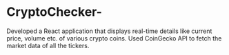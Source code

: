 # CryptoChecker-
Developed a React application that displays real-time details like current price, volume etc. of various crypto coins. Used CoinGecko API to fetch the market data of all the tickers.
